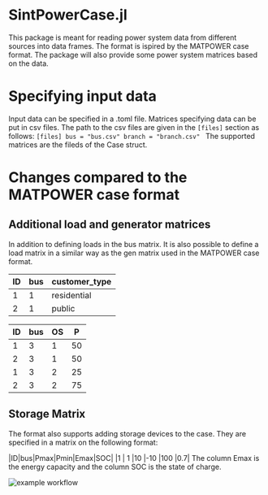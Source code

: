# SintPowerCase.jl
This package is meant for reading power system data from different sources into data frames. The format is ispired by the MATPOWER case format. The package will also provide some power system matrices based on the data.

# Specifying input data
Input data can be specified in a .toml file. Matrices specifying data can be put in csv files. The path to the csv files are given in the `[files]` section as follows:
`[files]
bus = "bus.csv"
branch = "branch.csv"
`
The supported matrices are the fileds of the Case struct.

# Changes compared to the MATPOWER case format

## Additional load and generator matrices
In addition to defining loads in the bus matrix. It is also possible to define a load matrix in a similar way as the gen matrix used in the MATPOWER case format.

|ID|bus|customer_type|
|--|---|-------------|
|1 |1  |residential  |
|2 |1  |public       |

|ID|bus|OS|P |
|--|---|--|- |
|1 |3  |1 |50|
|2 |3  |1 |50|
|1 |3  |2 |25|
|2 |3  |2 |75|

## Storage Matrix
The format also supports adding storage devices to the case. They are specified in a matrix on the following format:

|ID|bus|Pmax|Pmin|Emax|SOC|
|1 | 1 |10  |-10 |100 |0.7|
The column Emax is the energy capacity and the column SOC is the state of charge.

![example workflow](https://github.com/Hofsmo/SintPowerCase.jl/actions/workflows/run_tests.yaml/badge.svg)
